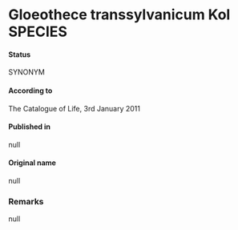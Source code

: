 # Gloeothece transsylvanicum Kol SPECIES

#### Status
SYNONYM

#### According to
The Catalogue of Life, 3rd January 2011

#### Published in
null

#### Original name
null

### Remarks
null